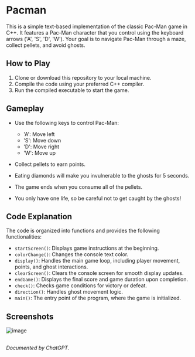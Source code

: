 # Pacman

This is a simple text-based implementation of the classic Pac-Man game in C++. It features a Pac-Man character that you control using the keyboard arrows ('A', 'S', 'D', 'W'). Your goal is to navigate Pac-Man through a maze, collect pellets, and avoid ghosts.

## How to Play

1. Clone or download this repository to your local machine.
2. Compile the code using your preferred C++ compiler.
3. Run the compiled executable to start the game.

## Gameplay

- Use the following keys to control Pac-Man:
  - 'A': Move left
  - 'S': Move down
  - 'D': Move right
  - 'W': Move up

- Collect pellets to earn points.
- Eating diamonds will make you invulnerable to the ghosts for 5 seconds.
- The game ends when you consume all of the pellets.
- You only have one life, so be careful not to get caught by the ghosts!

## Code Explanation

The code is organized into functions and provides the following functionalities:

- `startScreen()`: Displays game instructions at the beginning.
- `colorChange()`: Changes the console text color.
- `display()`: Handles the main game loop, including player movement, points, and ghost interactions.
- `clearScreen()`: Clears the console screen for smooth display updates.
- `endGame()`: Displays the final score and game duration upon completion.
- `check()`: Checks game conditions for victory or defeat.
- `direction()`: Handles ghost movement logic.
- `main()`: The entry point of the program, where the game is initialized.

## Screenshots

![image](https://github.com/WajeehaTahir/Pacman/assets/88159584/7ea4ae10-6499-4a2d-b692-ebb9942b7dab)

##
_Documented by ChatGPT._
